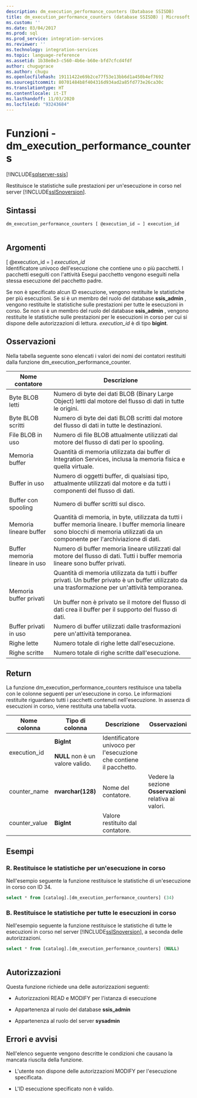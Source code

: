 ```yaml
---
description: dm_execution_performance_counters (Database SSISDB)
title: dm_execution_performance_counters (database SSISDB) | Microsoft Docs
ms.custom: ''
ms.date: 03/04/2017
ms.prod: sql
ms.prod_service: integration-services
ms.reviewer: ''
ms.technology: integration-services
ms.topic: language-reference
ms.assetid: 1b38e8e3-c560-4b6e-b60e-bfd7cfcd4fdf
author: chugugrace
ms.author: chugu
ms.openlocfilehash: 19111422e69b2ce77f53e13bb6d1a450b4ef7692
ms.sourcegitcommit: 80701484b8f404316d934ad2a85fd773e26ca30c
ms.translationtype: HT
ms.contentlocale: it-IT
ms.lasthandoff: 11/03/2020
ms.locfileid: "93243684"
---
```

# <a name="functions---dm_execution_performance_counters"></a>Funzioni - dm_execution_performance_counters

[!INCLUDE[sqlserver-ssis](../includes/applies-to-version/sqlserver-ssis.md)]

  Restituisce le statistiche sulle prestazioni per un'esecuzione in corso nel server [!INCLUDE[ssISnoversion](../includes/ssisnoversion-md.md)].  
  
## <a name="syntax"></a>Sintassi  
  
```sql  
dm_execution_performance_counters [ @execution_id = ] execution_id  
  
```  
  
## <a name="arguments"></a>Argomenti  
 [ @execution_id = ] *execution_id*  
 Identificatore univoco dell'esecuzione che contiene uno o più pacchetti. I pacchetti eseguiti con l'attività Esegui pacchetto vengono eseguiti nella stessa esecuzione del pacchetto padre.  
  
 Se non è specificato alcun ID esecuzione, vengono restituite le statistiche per più esecuzioni. Se si è un membro del ruolo del database **ssis_admin** , vengono restituite le statistiche sulle prestazioni per tutte le esecuzioni in corso.  Se non si è un membro del ruolo del database **ssis_admin** , vengono restituite le statistiche sulle prestazioni per le esecuzioni in corso per cui si dispone delle autorizzazioni di lettura. *execution_id* è di tipo **bigint**.  
  
## <a name="remarks"></a>Osservazioni  
 Nella tabella seguente sono elencati i valori dei nomi dei contatori restituiti dalla funzione dm_execution_performance_counter.  
  
|Nome contatore|Descrizione|  
|------------------|-----------------|  
|Byte BLOB letti|Numero di byte dei dati BLOB (Binary Large Object) letti dal motore del flusso di dati in tutte le origini.|  
|Byte BLOB scritti|Numero di byte dei dati BLOB scritti dal motore del flusso di dati in tutte le destinazioni.|  
|File BLOB in uso|Numero di file BLOB attualmente utilizzati dal motore del flusso di dati per lo spooling.|  
|Memoria buffer|Quantità di memoria utilizzata dai buffer di Integration Services, inclusa la memoria fisica e quella virtuale.|  
|Buffer in uso|Numero di oggetti buffer, di qualsiasi tipo, attualmente utilizzati dal motore e da tutti i componenti del flusso di dati.|  
|Buffer con spooling|Numero di buffer scritti sul disco.|  
|Memoria lineare buffer|Quantità di memoria, in byte, utilizzata da tutti i buffer memoria lineare. I buffer memoria lineare sono blocchi di memoria utilizzati da un componente per l'archiviazione di dati.|  
|Buffer memoria lineare in uso|Numero di buffer memoria lineare utilizzati dal motore del flusso di dati. Tutti i buffer memoria lineare sono buffer privati.|  
|Memoria buffer privati|Quantità di memoria utilizzata da tutti i buffer privati. Un buffer privato è un buffer utilizzato da una trasformazione per un'attività temporanea.<br /><br /> Un buffer non è privato se il motore del flusso di dati crea il buffer per il supporto del flusso di dati.|  
|Buffer privati in uso|Numero di buffer utilizzati dalle trasformazioni pere un'attività temporanea.|  
|Righe lette|Numero totale di righe lette dall'esecuzione.|  
|Righe scritte|Numero totale di righe scritte dall'esecuzione.|  
  
## <a name="return"></a>Return  
 La funzione dm_execution_performance_counters restituisce una tabella con le colonne seguenti per un'esecuzione in corso. Le informazioni restituite riguardano tutti i pacchetti contenuti nell'esecuzione. In assenza di esecuzioni in corso, viene restituita una tabella vuota.  
  
|Nome colonna|Tipo di colonna|Descrizione|Osservazioni|  
|-----------------|-----------------|-----------------|-------------|  
|execution_id|**BigInt**<br /><br /> **NULL** non è un valore valido.|Identificatore univoco per l'esecuzione che contiene il pacchetto.||  
|counter_name|**nvarchar(128)**|Nome del contatore.|Vedere la sezione **Osservazioni** relativa ai valori.|  
|counter_value|**BigInt**|Valore restituito dal contatore.||  
  
## <a name="examples"></a>Esempi  

### <a name="a-return-statistics-for-a-running-execution"></a>R. Restituisce le statistiche per un'esecuzione in corso

 Nell'esempio seguente la funzione restituisce le statistiche di un'esecuzione in corso con ID 34.  
  
```sql
select * from [catalog].[dm_execution_performance_counters] (34)  
```  
  
### <a name="b-return-statistics-for-all-running-executions"></a>B. Restituisce le statistiche per tutte le esecuzioni in corso

 Nell'esempio seguente la funzione restituisce le statistiche di tutte le esecuzioni in corso nel server [!INCLUDE[ssISnoversion](../includes/ssisnoversion-md.md)], a seconda delle autorizzazioni.  
  
```sql
select * from [catalog].[dm_execution_performance_counters] (NULL)  
  
```  
  
## <a name="permissions"></a>Autorizzazioni  
 Questa funzione richiede una delle autorizzazioni seguenti:  
  
-   Autorizzazioni READ e MODIFY per l'istanza di esecuzione  
  
-   Appartenenza al ruolo del database **ssis_admin**  
  
-   Appartenenza al ruolo del server **sysadmin**  
  
## <a name="errors-and-warnings"></a>Errori e avvisi  
 Nell'elenco seguente vengono descritte le condizioni che causano la mancata riuscita della funzione.  
  
-   L'utente non dispone delle autorizzazioni MODIFY per l'esecuzione specificata.  
  
-   L'ID esecuzione specificato non è valido.  
  
  
